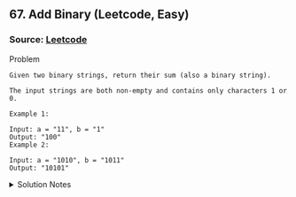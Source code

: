 ## 67. Add Binary (Leetcode, Easy)
### Source: [Leetcode](https://leetcode.com/problems/add-binary/description/)

Problem

```
Given two binary strings, return their sum (also a binary string).

The input strings are both non-empty and contains only characters 1 or 0.

Example 1:

Input: a = "11", b = "1"
Output: "100"
Example 2:

Input: a = "1010", b = "1011"
Output: "10101"
```

<details>
<summary>Solution Notes</summary>
__Approach__
It's a lot like adding two numbers represented as linked lists. Have a pointer
pointing to the end of both lists. Take sum, keep track of a remainder, and
continue to move the pointer until both are not pointing to values. Strings are
immutable in Java so explicitly use StringBuilder to avoid unnecessary string
creation. More information: https://stackoverflow.com/q/12883730.
</details>
